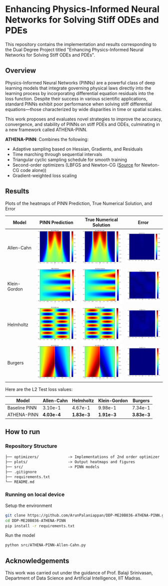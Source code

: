 # Enhancing Physics-Informed Neural Networks for Solving Stiff ODEs and PDEs

This repository contains the implementation and results corresponding to the Dual Degree Project titled "Enhancing Physics-Informed Neural Networks for Solving Stiff ODEs and PDEs".

## Overview

Physics-Informed Neural Networks (PINNs) are a powerful class of deep learning models that integrate governing physical laws directly into the learning process by incorporating differential equation residuals into the loss function. Despite their success in various scientific applications, standard PINNs exhibit poor performance when solving stiff differential equations—those characterized by wide disparities in time or spatial scales.

This work proposes and evaluates novel strategies to improve the accuracy, convergence, and stability of PINNs on stiff PDEs and ODEs, culminating in a new framework called ATHENA-PINN.

**ATHENA-PINN**: Combines the following:
  - Adaptive sampling based on Hessian, Gradients, and Residuals
  - Time marching through sequential intervals
  - Triangular cyclic sampling schedule for smooth training
  - Second-order optimizers (LBFGS and Newton-CG ([Source](https://github.com/pratikrathore8/opt_for_pinns/blob/main/src/opts/nys_newton_cg.py) for Newton-CG code alone))
  - Gradient-weighted loss scaling

## Results

Plots of the heatmaps of PINN Prediction, True Numerical Solution, and Error

| Model        | PINN Prediction | True Numerical Solution | Error |
| ------------ | --------------- | ------------------------ | ----- |
| Allen-Cahn   | <img src="plots/M4-pinn.png" width="200"/> | <img src="plots/numerical.png" width="200"/> | <img src="plots/M4-error.png" width="200"/> |
| Klein-Gordon | <img src="plots/Klein-pinn.png" width="200"/> | <img src="plots/Klein-numerical.png" width="200"/> | <img src="plots/Klein-error.png" width="200"/> |
| Helmholtz    | <img src="plots/Helm-pinn.png" width="200"/> | <img src="plots/Helm-numerical.png" width="200"/> | <img src="plots/Helm-error.png" width="200"/> |
| Burgers      | <img src="plots/Burger-pinn.png" width="200"/> | <img src="plots/Burger-numerical.png" width="200"/> | <img src="plots/Burger-error.png" width="200"/> |

Here are the L2 Test loss values:

| Model       | Allen-Cahn  | Helmholtz    | Klein-Gordon | Burgers |
| ------------ | ---------------------- | ------------ | ------------ | ------- |
| Baseline PINN | 3.10e-1              | 4.67e-1     | 9.98e-1     | 7.34e-1      |
| ATHENA-PINN  | **4.03e-4**           | **1.83e-3** | **1.91e-3** | **3.83e-3**  |

## How to run

### Repository Structure

```
├── optimizers/             -> Implementations of 2nd order optimizer  
├── plots/                  -> Output heatmaps and figures  
├── src/                    -> PINN models    
├── .gitignore           
├── requirements.txt    
└── README.md 
```

### Running on local device

Setup the environment
```bash
git clone https://github.com/ArunPalaniappan/DDP-ME20B036-ATHENA-PINN.git
cd DDP-ME20B036-ATHENA-PINN
pip install -r requirements.txt
 ```

Run the model
```bash
python src/ATHENA-PINN-Allen-Cahn.py
 ```
## Acknowledgements

This work was carried out under the guidance of Prof. Balaji Srinivasan, Department of Data Science and Artificial Intelligence, IIT Madras.
